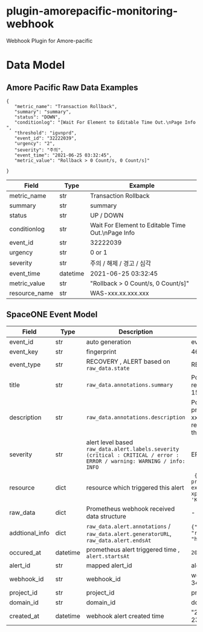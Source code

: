 # plugin-amorepacific-monitoring-webhook
Webhook Plugin for Amore-pacific
# Data Model

## Amore Pacific Raw Data Examples
~~~
{
   "metric_name": "Transaction Rollback",
   "summary": "summary",
   "status": "DOWN",
   "conditionlog": "[Wait For Element to Editable Time Out.\nPage Info ",
   "threshold": "igvnprd",
   "event_id": "32222039",
   "urgency": "2",
   "severity": "주의",
   "event_time": "2021-06-25 03:32:45",
   "metric_value": "Rollback > 0 Count/s, 0 Count/s]"
      
}
~~~

| Field 	| Type |Example |
| ---   	|---|   ---     |
| metric_name |str| Transaction Rollback | 
| summary   | str  | summary  |
| status  	| str   | UP / DOWN |
| conditionlog	|  str | Wait For Element to Editable Time Out.\nPage Info |
| event_id	|  str  | 32222039	|
| urgency	| str |	0 or 1 |
| severity	| str | 주의 / 해제 / 경고 / 심각 |
| event_time	| datetime | 2021-06-25 03:32:45 |
| metric_value	| str | "Rollback > 0 Count/s, 0 Count/s]" |
| resource_name	| str | WAS-xxx.xx.xxx.xxx |



## SpaceONE Event Model

| Field		| Type | Description	| Example	|
| ---      | ---     | ---           | ---           |
| event_id | str  | auto generation | event-1234556  |
| event_key | str | fingerprint | 469fd6fbb9dbabaa |
| event_type | str | RECOVERY , ALERT based on `raw_data.state` | RECOVERY	|
| title | str	| `raw_data.annotations.summary`	| Pod has been in a non-ready state for more than 15 minutes.	|
| description | str | `raw_data.annotations.description`	| Pod prometheus/prometheus-xxx has been in a non-ready state for longer than 15 minutes.|
| severity | str  | alert level based `raw_data.alert.labels.severity (critical : CRITICAL / error : ERROR / warning: WARNING / info: INFO ` | ERROR |
| resource | dict | resource which triggered this alert	| ` {'pod':'prometheus-prometheus-node-exporter-xp6jv','alertname': 'KubePodNotReady'}` |
| raw_data | dict | Prometheus webhook received  data structure | - |
| addtional_info | dict | `raw_data.alert.annotations` / `raw_data.alert.generatorURL`, `raw_data.alert.endsAt` | `{"org_id": "1.0", "rule_url" "https://...." }` |
| occured_at | datetime | prometheus alert triggered time , `alert.startsAt` | `2021-10-12T04:13:01.794Z`|
| alert_id | str | mapped alert_id	| alert-3243434343 |
| webhook_id | str  | webhook_id	| webhook-34324234234234 |
| project_id | str	| project_id	| project-12312323232    |
| domain_id | str	| domain_id	| domain-12121212121	|
| created_at | datetime | webhook alert created time | "2021-08-23T06:47:32.753Z"	|

